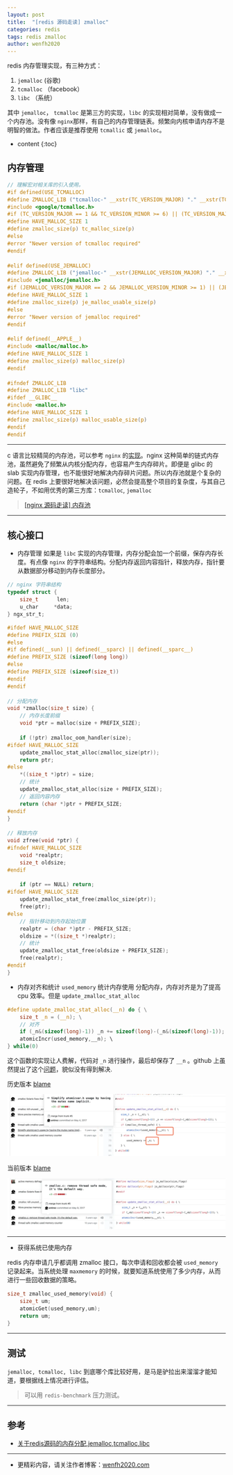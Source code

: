 ```yaml
---
layout: post
title:  "[redis 源码走读] zmalloc"
categories: redis
tags: redis zmalloc
author: wenfh2020
---
```


redis 内存管理实现，有三种方式：

1. `jemalloc` (谷歌)
2. `tcmalloc` （facebook）
3. `libc` （系统）

其中 `jemalloc`， `tcmalloc` 是第三方的实现，`libc` 的实现相对简单，没有做成一个内存池。没有像 `nginx`那样，有自己的内存管理链表。频繁向内核申请内存不是明智的做法。作者应该是推荐使用 `tcmallic` 或 `jemalloc`。



* content
{:toc}

## 内存管理

```c
// 理解宏对相关库的引入使用。
#if defined(USE_TCMALLOC)
#define ZMALLOC_LIB ("tcmalloc-" __xstr(TC_VERSION_MAJOR) "." __xstr(TC_VERSION_MINOR))
#include <google/tcmalloc.h>
#if (TC_VERSION_MAJOR == 1 && TC_VERSION_MINOR >= 6) || (TC_VERSION_MAJOR > 1)
#define HAVE_MALLOC_SIZE 1
#define zmalloc_size(p) tc_malloc_size(p)
#else
#error "Newer version of tcmalloc required"
#endif

#elif defined(USE_JEMALLOC)
#define ZMALLOC_LIB ("jemalloc-" __xstr(JEMALLOC_VERSION_MAJOR) "." __xstr(JEMALLOC_VERSION_MINOR) "." __xstr(JEMALLOC_VERSION_BUGFIX))
#include <jemalloc/jemalloc.h>
#if (JEMALLOC_VERSION_MAJOR == 2 && JEMALLOC_VERSION_MINOR >= 1) || (JEMALLOC_VERSION_MAJOR > 2)
#define HAVE_MALLOC_SIZE 1
#define zmalloc_size(p) je_malloc_usable_size(p)
#else
#error "Newer version of jemalloc required"
#endif

#elif defined(__APPLE__)
#include <malloc/malloc.h>
#define HAVE_MALLOC_SIZE 1
#define zmalloc_size(p) malloc_size(p)
#endif

#ifndef ZMALLOC_LIB
#define ZMALLOC_LIB "libc"
#ifdef __GLIBC__
#include <malloc.h>
#define HAVE_MALLOC_SIZE 1
#define zmalloc_size(p) malloc_usable_size(p)
#endif
#endif
```

---
c 语言比较精简的内存池，可以参考 `nginx` 的[实现](https://github.com/nginx/nginx/blob/master/src/core/ngx_palloc.c)。nginx 这种简单的链式内存池，虽然避免了频繁从内核分配内存，也容易产生内存碎片。即便是 glibc 的 slab 实现内存管理，也不能很好地解决内存碎片问题。所以内存池就是个复杂的问题。在 redis 上要很好地解决该问题，必然会提高整个项目的复杂度，与其自己造轮子，不如用优秀的第三方库：`tcmalloc`, `jemalloc`
>[[nginx 源码走读] 内存池](https://wenfh2020.com/2020/01/21/nginx-pool/)

---

## 核心接口

* 内存管理
  如果是 `libc` 实现的内存管理，内存分配会加一个前缀，保存内存长度。有点像 `nginx` 的字符串结构。分配内存返回内容指针，释放内存，指针要从数据部分移动到内存长度部分。

```c
// nginx 字符串结构
typedef struct {
    size_t      len;
    u_char     *data;
} ngx_str_t;
```

```c
#ifdef HAVE_MALLOC_SIZE
#define PREFIX_SIZE (0)
#else
#if defined(__sun) || defined(__sparc) || defined(__sparc__)
#define PREFIX_SIZE (sizeof(long long))
#else
#define PREFIX_SIZE (sizeof(size_t))
#endif
#endif

// 分配内存
void *zmalloc(size_t size) {
    // 内存长度前缀
    void *ptr = malloc(size + PREFIX_SIZE);

    if (!ptr) zmalloc_oom_handler(size);
#ifdef HAVE_MALLOC_SIZE
    update_zmalloc_stat_alloc(zmalloc_size(ptr));
    return ptr;
#else
    *((size_t *)ptr) = size;
    // 统计
    update_zmalloc_stat_alloc(size + PREFIX_SIZE);
    // 返回内容内存
    return (char *)ptr + PREFIX_SIZE;
#endif
}

// 释放内存
void zfree(void *ptr) {
#ifndef HAVE_MALLOC_SIZE
    void *realptr;
    size_t oldsize;
#endif

    if (ptr == NULL) return;
#ifdef HAVE_MALLOC_SIZE
    update_zmalloc_stat_free(zmalloc_size(ptr));
    free(ptr);
#else
    // 指针移动到内存起始位置
    realptr = (char *)ptr - PREFIX_SIZE;
    oldsize = *((size_t *)realptr);
    // 统计
    update_zmalloc_stat_free(oldsize + PREFIX_SIZE);
    free(realptr);
#endif
}
```

* 内存对齐和统计
  `used_memory` 统计内存使用
  分配内存，内存对齐是为了提高 cpu 效率。但是 `update_zmalloc_stat_alloc`

```c
#define update_zmalloc_stat_alloc(__n) do { \
    size_t _n = (__n); \
    // 对齐
    if (_n&(sizeof(long)-1)) _n += sizeof(long)-(_n&(sizeof(long)-1)); \
    atomicIncr(used_memory,__n); \
} while(0)
```

这个函数的实现让人费解，代码对 `_n` 进行操作，最后却保存了 `__n` 。github 上虽然提出了这个[问题](https://github.com/antirez/redis/issues/4739)，貌似没有得到解决.

历史版本 [blame](https://github.com/antirez/redis/blame/9390c384b88de6b2363c3f33ba42bd25c1c3346d/src/zmalloc.c)

![历史](/images/2020-02-20-16-47-12.png)

当前版本 [blame](https://github.com/antirez/redis/blame/unstable/src/zmalloc.c)

![当前](/images/2020-02-20-16-47-28.png)

---

* 获得系统已使用内存

redis 内存申请几乎都调用 zmalloc 接口，每次申请和回收都会被 `used_memory` 记录起来。当系统处理 `maxmemory` 的时候，就要知道系统使用了多少内存，从而进行一些回收数据的策略。

```c
size_t zmalloc_used_memory(void) {
    size_t um;
    atomicGet(used_memory,um);
    return um;
}
```

---

## 测试

`jemalloc, tcmalloc, libc` 到底哪个库比较好用，是马是驴拉出来溜溜才能知道，要根据线上情况进行评估。
> 可以用 `redis-benchmark` 压力测试。

---

## 参考

* [关于redis源码的内存分配,jemalloc,tcmalloc,libc](https://blog.csdn.net/libaineu2004/article/details/79400357)

---

* 更精彩内容，请关注作者博客：[wenfh2020.com](https://wenfh2020.com/)
